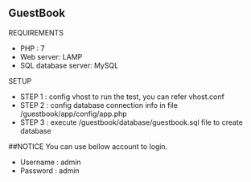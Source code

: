 ## GuestBook

REQUIREMENTS 
- PHP : 7
- Web server: LAMP
- SQL database server: MySQL

SETUP
- STEP 1 : config vhost to run the test, you can refer vhost.conf
- STEP 2 : config database connection info in file /guestbook/app/config/app.php 
- STEP 3 : execute /guestbook/database/guestbook.sql file to create database

##NOTICE 
You can use bellow account to login.
- Username : admin
- Password : admin
